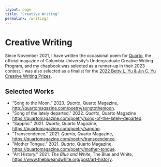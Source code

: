 ```yaml
---
layout: page
title: "Creative Writing"
permalink: /writing/
---
```

# Creative Writing
Since November 2021, I have written the occasional poem for <a href="https://quartomagazine.com/">Quarto</a>, the official magazine of Columbia University’s Undergraduate Creative Writing Program, and my chapbook was selected as a runner-up in their 2023 contest.
I was also selected as a finalist for the <a href="https://www.taiwaneseamerican.org/2022/05/2022-creative-writing-recipients/">2022 Betty L. Yu & Jin C. Yu Creative Writing Prizes</a>.

## Selected Works
- “Song to the Moon.” 2023. <i>Quarto</i>, Quarto Magazine, <a href="http://quartomagazine.com/poetry/songtothemoon">http://quartomagazine.com/poetry/songtothemoon</a>.
- "Song of the lately departed." 2022. <i>Quarto</i>, Quarto Magazine <a href="https://quartomagazine.com/poetry/song-of-the-lately-departed">https://quartomagazine.com/poetry/song-of-the-lately-departed</a>.
- "Sappho." 2021. <i>Quarto</i>, Quarto Magazine, <a href="https://quartomagazine.com/poetry/sappho">https://quartomagazine.com/poetry/sappho</a>.
- "Transcendence." 2021. <i>Quarto</i>, Quarto Magazine, <a href="https://quartomagazine.com/poetry/transcendence">https://quartomagazine.com/poetry/transcendence</a>.
- "Mother Tongue." 2021. <i>Quarto</i>, Quarto Magazine, <a href="https://quartomagazine.com/poetry/mother-tongue">https://quartomagazine.com/poetry/mother-tongue</a>.
- "Art History." 2021. <i>The Blue and White</i>, The Blue and White, <a href="https://www.theblueandwhite.org/post/art-history">https://www.theblueandwhite.org/post/art-history</a>.
